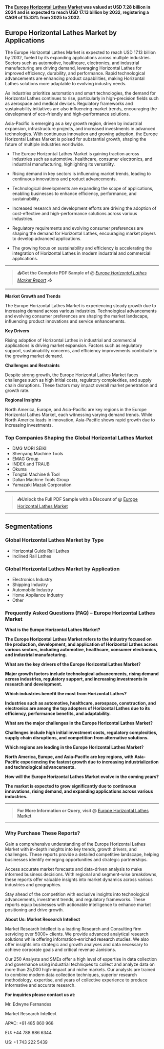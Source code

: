 <p><strong>The <a href="https://www.marketresearchintellect.com/download-sample/?rid=1054528&amp;utm_source=Pulse-April-Europe&amp;utm_medium=852">Europe Horizontal Lathes Market</a> was valued at USD 7.28 billion in 2024 and is expected to reach USD 17.13 billion by 2032, registering a CAGR of 15.33% from 2025 to 2032.</strong></p><h2>Europe Horizontal Lathes Market by Applications&nbsp;</h2><p><p>The Europe Horizontal Lathes Market is expected to reach USD 17.13 billion by 2032, fueled by its expanding applications across multiple industries. Sectors such as automotive, healthcare, electronics, and industrial manufacturing are driving demand, leveraging Horizontal Lathes for improved efficiency, durability, and performance. Rapid technological advancements are enhancing product capabilities, making Horizontal Lathes solutions more adaptable to evolving industry needs.</p><p>As industries prioritize automation and smart technologies, the demand for Horizontal Lathes continues to rise, particularly in high-precision fields such as aerospace and medical devices. Regulatory frameworks and sustainability initiatives are also influencing market trends, encouraging the development of eco-friendly and high-performance solutions.</p><p>Asia-Pacific is emerging as a key growth region, driven by industrial expansion, infrastructure projects, and increased investments in advanced technologies. With continuous innovation and growing adoption, the Europe Horizontal Lathes Market is poised for substantial growth, shaping the future of multiple industries worldwide.</p></p><ul><li><p>The Europe Horizontal Lathes Market is gaining traction across industries such as automotive, healthcare, consumer electronics, and industrial manufacturing, highlighting its versatility.</p></li><li><p>Rising demand in key sectors is influencing market trends, leading to continuous innovations and product advancements.</p></li><li><p>Technological developments are expanding the scope of applications, enabling businesses to enhance efficiency, performance, and sustainability.</p></li><li><p>Increased research and development efforts are driving the adoption of cost-effective and high-performance solutions across various industries.</p></li><li><p>Regulatory requirements and evolving consumer preferences are shaping the demand for Horizontal Lathes, encouraging market players to develop advanced applications.</p></li><li><p>The growing focus on sustainability and efficiency is accelerating the integration of Horizontal Lathes in modern industrial and commercial applications.</p></li></ul><hr /><blockquote><p><strong><span class="font-[700]">📥Get the Complete PDF Sample of @ </span></strong><em><span class="font-[700]"><a href="https://www.marketresearchintellect.com/download-sample/?rid=1054528&amp;utm_source=Pulse-April-Europe&amp;utm_medium=852" target="_blank" data-tracking-control-name="article-ssr-frontend-pulse_little-text-block" data-tracking-will-navigate="" data-test-link="">Europe Horizontal Lathes Market Report</a>&nbsp;📥</span></em></p></blockquote><hr /><p class="" data-start="77" data-end="360"><strong data-start="77" data-end="105">Market Growth and Trends</strong></p><p class="" data-start="77" data-end="360">The Europe Horizontal Lathes Market is experiencing steady growth due to increasing demand across various industries. Technological advancements and evolving consumer preferences are shaping the market landscape, influencing product innovations and service enhancements.</p><p class="" data-start="362" data-end="606"><strong data-start="362" data-end="377">Key Drivers</strong></p><p class="" data-start="362" data-end="606">Rising adoption of Horizontal Lathes in industrial and commercial applications is driving market expansion. Factors such as regulatory support, sustainability concerns, and efficiency improvements contribute to the growing market demand.</p><p class="" data-start="608" data-end="849"><strong data-start="608" data-end="637">Challenges and Restraints</strong></p><p class="" data-start="608" data-end="849">Despite strong growth, the Europe Horizontal Lathes Market faces challenges such as high initial costs, regulatory complexities, and supply chain disruptions. These factors may impact overall market penetration and growth rate.</p><p class="" data-start="851" data-end="1095"><strong data-start="851" data-end="872">Regional Insights</strong></p><p class="" data-start="851" data-end="1095">North America, Europe, and Asia-Pacific are key regions in the Europe Horizontal Lathes Market, each witnessing varying demand trends. While North America leads in innovation, Asia-Pacific shows rapid growth due to increasing investments.</p><p><h3>Top Companies Shaping the Global Horizontal Lathes Market </h3><ul><li>DMG MORI SEIKI</li><li>Shenyang Machine Tools</li><li>EMAG Group</li><li>INDEX and TRAUB</li><li>Okuma</li><li>Tongtai Machine & Tool</li><li>Dalian Machine Tools Group</li><li>Yamazaki Mazak Corporation</li></ul></p><hr /><blockquote><p><strong>📥Unlock the Full PDF Sample with a Discount of @</strong> <a href="https://www.marketresearchintellect.com/ask-for-discount/?rid=1054528&amp;utm_source=Pulse-April-Europe&amp;utm_medium=852">Europe Horizontal Lathes Market</a></p></blockquote><hr /><p><h2>Segmentations</h2><h3>Global Horizontal Lathes Market by Type</h3><ul><li>Horizontal Guide Rail Lathes</li><li>Inclined Rail Lathes</li></ul><h3>Global Horizontal Lathes Market by Application</h3><ul><li>Electronics Industry</li><li>Shipping Industry</li><li>Automobile Industry</li><li>Home Appliance Industry</li><li>Other</li></ul></p><h3><strong>Frequently Asked Questions (FAQ) &ndash; Europe Horizontal Lathes Market</strong></h3><p><strong>What is the Europe Horizontal Lathes Market?</strong></p><p><strong>The Europe Horizontal Lathes Market refers to the industry focused on the production, development, and application of Horizontal Lathes across various sectors, including automotive, healthcare, consumer electronics, and industrial manufacturing.</strong></p><p><strong>What are the key drivers of the Europe Horizontal Lathes Market?</strong></p><p><strong>Major growth factors include technological advancements, rising demand across industries, regulatory support, and increasing investments in research and development.</strong></p><p><strong>Which industries benefit the most from Horizontal Lathes?</strong></p><p><strong>Industries such as automotive, healthcare, aerospace, construction, and electronics are among the top adopters of Horizontal Lathes due to its efficiency, performance benefits, and adaptability.</strong></p><p><strong>What are the major challenges in the Europe Horizontal Lathes Market?</strong></p><p><strong>Challenges include high initial investment costs, regulatory complexities, supply chain disruptions, and competition from alternative solutions.</strong></p><p><strong>Which regions are leading in the Europe Horizontal Lathes Market?</strong></p><p><strong>North America, Europe, and Asia-Pacific are key regions, with Asia-Pacific experiencing the fastest growth due to increasing industrialization and technological advancements.</strong></p><p><strong>How will the Europe Horizontal Lathes Market evolve in the coming years?</strong></p><p><strong>The market is expected to grow significantly due to continuous innovations, rising demand, and expanding applications across various industries.</strong></p><hr /><blockquote><p><span class="font-[700]"><strong>For More Information or Query, visit&nbsp;@</strong>&nbsp;</span><span class="font-[700]"><a href="https://www.marketresearchintellect.com/product/horizontal-lathes-market/?utm_source=Linkedin&utm_medium=852" target="_blank" data-tracking-control-name="article-ssr-frontend-pulse_little-text-block" data-tracking-will-navigate="" data-test-link="">Europe Horizontal Lathes Market</a></span></p></blockquote><hr /><h3><strong data-start="0" data-end="31">Why Purchase These Reports?</strong></h3><p class="" data-start="35" data-end="297">Gain a comprehensive understanding of the Europe Horizontal Lathes Market with in-depth insights into key trends, growth drivers, and challenges. These reports provide a detailed competitive landscape, helping businesses identify emerging opportunities and strategic partnerships.</p><p class="" data-start="299" data-end="540">Access accurate market forecasts and data-driven analysis to make informed business decisions. With regional and segment-wise breakdowns, these reports offer valuable insights into market dynamics across various industries and geographies.</p><p class="" data-start="542" data-end="784">Stay ahead of the competition with exclusive insights into technological advancements, investment trends, and regulatory frameworks. These reports equip businesses with actionable intelligence to enhance market positioning and drive growth.</p><p><strong><span class="font-[700]">About Us: Market Research Intellect</span></strong></p><p><span class="">Market Research Intellect is a leading Research and Consulting firm servicing over 5000+ clients. We provide advanced analytical research solutions while offering information-enriched research studies.&nbsp;</span>We also offer insights into strategic and growth analyses and data necessary to achieve corporate goals and critical revenue Janisions.</p><p><span class="">Our 250 Analysts and SMEs offer a high level of expertise in data collection and governance using industrial techniques to collect and analyze data on more than 25,000 high-impact and niche markets. Our analysts are trained to combine modern data collection techniques, superior research methodology, expertise, and years of collective experience to produce informative and accurate research.</span></p><p><strong>For inquiries please contact us at:</strong></p><p>Mr. Edwyne Fernandes</p><p>Market Research Intellect</p><p>APAC: +61 485 860 968</p><p>EU: +44 788 886 6344</p><p>US: +1 743 222 5439</p>